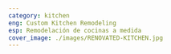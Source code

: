 ```yaml
---
category: kitchen
eng: Custom Kitchen Remodeling
esp: Remodelación de cocinas a medida
cover_image: ./images/RENOVATED-KITCHEN.jpg
---
```


